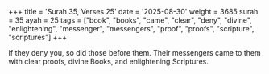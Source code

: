 +++
title = 'Surah 35, Verses 25'
date = '2025-08-30'
weight = 3685
surah = 35
ayah = 25
tags = ["book", "books", "came", "clear", "deny", "divine", "enlightening", "messenger", "messengers", "proof", "proofs", "scripture", "scriptures"]
+++

If they deny you, so did those before them. Their messengers came to them with clear proofs, divine Books, and enlightening Scriptures.